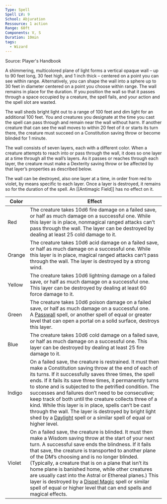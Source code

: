 ```yaml
---
Type: Spell
Spell LV: 9
School: Abjuration
Ressource: 1 action
Range: 60ft
Components: V, S
Duration: 10min
tags:
  - Wizard
---
```

Source: Player's Handbook

A shimmering, multicolored plane of light forms a vertical opaque wall – up to 90 feet long, 30 feet high, and 1 inch thick – centered on a point you can see within range. Alternatively, you can shape the wall into a sphere up to 30 feet in diameter centered on a point you choose within range. The wall remains in place for the duration. If you position the wall so that it passes through a space occupied by a creature, the spell fails, and your action and the spell slot are wasted.

The wall sheds bright light out to a range of 100 feet and dim light for an additional 100 feet. You and creatures you designate at the time you cast the spell can pass through and remain near the wall without harm. If another creature that can see the wall moves to within 20 feet of it or starts its turn there, the creature must succeed on a Constitution saving throw or become blinded for 1 minute.

The wall consists of seven layers, each with a different color. When a creature attempts to reach into or pass through the wall, it does so one layer at a time through all the wall’s layers. As it passes or reaches through each layer, the creature must make a Dexterity saving throw or be affected by that layer’s properties as described below.

The wall can be destroyed, also one layer at a time, in order from red to violet, by means specific to each layer. Once a layer is destroyed, it remains so for the duration of the spell. An [[Antimagic Field]] has no effect on it.

|Color|Effect|
|---|---|
|Red|The creature takes 10d6 fire damage on a failed save, or half as much damage on a successful one. While this layer is in place, nonmagical ranged attacks can’t pass through the wall. The layer can be destroyed by dealing at least 25 cold damage to it.|
|Orange|The creature takes 10d6 acid damage on a failed save, or half as much damage on a successful one. While this layer is in place, magical ranged attacks can’t pass through the wall. The layer is destroyed by a strong wind.|
|Yellow|The creature takes 10d6 lightning damage on a failed save, or half as much damage on a successful one. This layer can be destroyed by dealing at least 60 force damage to it.|
|Green|The creature takes 10d6 poison damage on a failed save, or half as much damage on a successful one. A [Passwall](http://dnd5e.wikidot.com/spell:passwall) spell, or another spell of equal or greater level that can open a portal on a solid surface, destroys this layer.|
|Blue|The creature takes 10d6 cold damage on a failed save, or half as much damage on a successful one. This layer can be destroyed by dealing at least 25 fire damage to it.|
|Indigo|On a failed save, the creature is restrained. It must then make a Constitution saving throw at the end of each of its turns. If it successfully saves three times, the spell ends. If it fails its save three times, it permanently turns to stone and is subjected to the petrified condition. The successes and failures don’t need to be consecutive; keep track of both until the creature collects three of a kind. While this layer is in place, spells can’t be cast through the wall. The layer is destroyed by bright light shed by a [Daylight](http://dnd5e.wikidot.com/spell:daylight) spell or a similar spell of equal or higher level.|
|Violet|On a failed save, the creature is blinded. It must then make a Wisdom saving throw at the start of your next turn. A successful save ends the blindness. If it fails that save, the creature is transported to another plane of the DM’s choosing and is no longer blinded. (Typically, a creature that is on a plane that isn’t its home plane is banished home, while other creatures are usually cast into the Astral or Ethereal planes.) This layer is destroyed by a [Dispel Magic](http://dnd5e.wikidot.com/spell:dispel-magic) spell or similar spell of equal or higher level that can end spells and magical effects.|